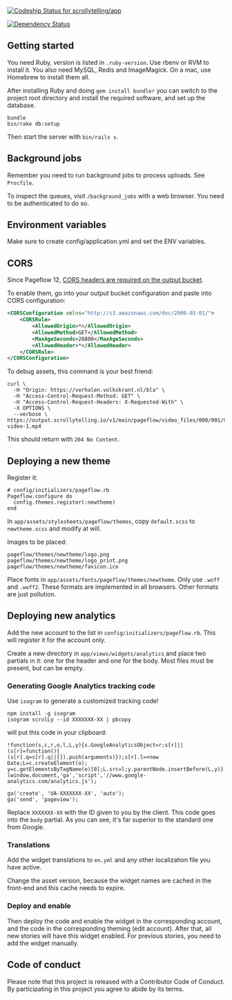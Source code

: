 [![Codeship Status for scrollytelling/app](https://codeship.com/projects/7f550840-f8e9-0132-4345-3a92bb520805/status?branch=master)](https://codeship.com/projects/86736)

[![Dependency Status](https://www.versioneye.com/user/projects/59afec9e0fb24f0032e40ad4/badge.svg?style=flat-square)](https://www.versioneye.com/user/projects/59afec9e0fb24f0032e40ad4)

## Getting started

You need Ruby, version is listed in `.ruby-version`. Use rbenv or RVM to install it.
You also need MySQL, Redis and ImageMagick. On a mac, use Homebrew to install them all.

After installing Ruby and doing `gem install bundler` you can switch to the project
root directory and install the required software, and set up the database.

```
bundle
bin/rake db:setup
```

Then start the server with `bin/rails s`.

## Background jobs

Remember you need to run background jobs to process uploads. See `Procfile`.

To inspect the queues, visit `/background_jobs` with a web browser. You need to be authenticated to do so.

## Environment variables

Make sure to create config/application.yml and set the ENV variables.


## CORS

Since Pageflow 12, [CORS headers are required on the output bucket](https://github.com/codevise/pageflow/blob/a8a53e57b8ca6003d9fc5f971bb878680264528b/doc/setting_up_external_services.md#bucket-configuration).

To enable them, go into your output bucket configuration and paste into CORS configuration:

``` xml
<CORSConfiguration xmlns="http://s3.amazonaws.com/doc/2006-03-01/">
    <CORSRule>
        <AllowedOrigin>*</AllowedOrigin>
        <AllowedMethod>GET</AllowedMethod>
        <MaxAgeSeconds>28800</MaxAgeSeconds>
        <AllowedHeader>*</AllowedHeader>
    </CORSRule>
</CORSConfiguration>
```

To debug assets, this command is your best friend:

``` shell
curl \
  -H "Origin: https://verhalen.volkskrant.nl/bla" \
  -H "Access-Control-Request-Method: GET" \
  -H "Access-Control-Request-Headers: X-Requested-With" \
  -X OPTIONS \
  --verbose \ https://output.scrollytelling.io/v1/main/pageflow/video_files/000/001/963/dash/medium/rendition-video-1.mp4
```

This should return with `204 No Content`.

## Deploying a new theme

Register it:

```
# config/initializers/pageflow.rb
Pageflow.configure do
  config.themes.register(:newtheme)
end
```

In `app/assets/stylesheets/pageflow/themes`, copy `default.scss` to `newtheme.scss` and modify at will.

Images to be placed:

```
pageflow/themes/newtheme/logo.png
pageflow/themes/newtheme/logo_print.png
pageflow/themes/newtheme/favicon.ico
```

Place fonts in `app/assets/fonts/pageflow/themes/newtheme`. Only use `.woff` and `.woff2`. These formats are implemented in all browsers. Other formats are just pollution.

## Deploying new analytics

Add the new account to the list in `config/initializers/pageflow.rb`. This will register it for the account only.

Create a new directory in `app/views/widgets/analytics` and place two partials in it: one for the header and one for the body. Most files must be present, but can be empty.

### Generating Google Analytics tracking code

Use `isogram` to generate a customized tracking code!

```
npm install -g isogram
isogram scrolLy --id XXXXXXX-XX | pbcopy
```

will put this code in your clipboard:

```
!function(s,c,r,o,l,L,y){s.GoogleAnalyticsObject=r;s[r]||(s[r]=function(){
(s[r].q=s[r].q||[]).push(arguments)});s[r].l=+new Date;L=c.createElement(o);
y=c.getElementsByTagName(o)[0];L.src=l;y.parentNode.insertBefore(L,y)}
(window,document,'ga','script','//www.google-analytics.com/analytics.js');

ga('create', 'UA-XXXXXXX-XX', 'auto');
ga('send', 'pageview');
```

Replace `XXXXXXX-XX` with the ID given to you by the client. This code goes into the `body` partial. As you can see, it's far superior to the standard one from Google.

### Translations

Add the widget translations to `en.yml` and any other localization file you have active.

Change the asset version, because the widget names are cached in the front-end and this cache needs to expire.

### Deploy and enable

Then deploy the code and enable the widget in the corresponding account, and the code in the corresponding theming (edit account). After that, all new stories will have this widget enabled. For previous stories, you need to add the widget manually.

## Code of conduct

Please note that this project is released with a Contributor Code of Conduct. By participating in this project you agree to abide by its terms.
